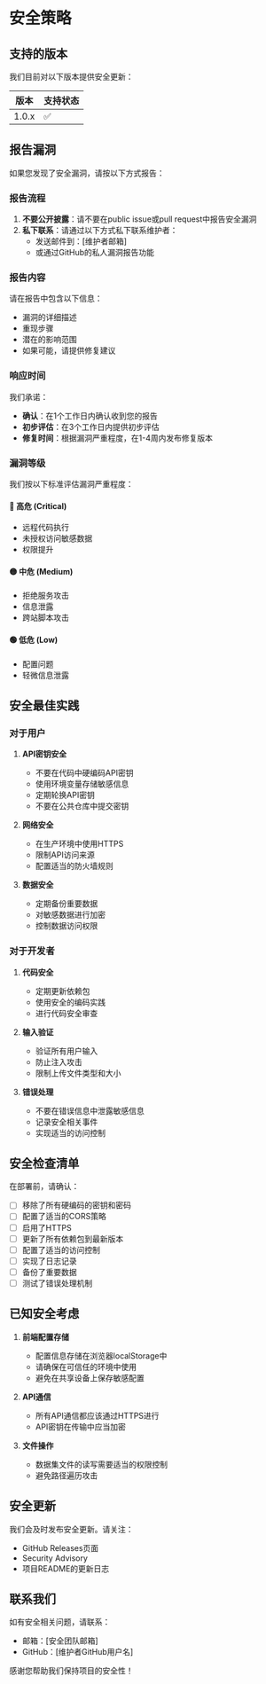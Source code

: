 # 安全策略

## 支持的版本

我们目前对以下版本提供安全更新：

| 版本 | 支持状态 |
| --- | --- |
| 1.0.x | :white_check_mark: |

## 报告漏洞

如果您发现了安全漏洞，请按以下方式报告：

### 报告流程

1. **不要公开披露**：请不要在public issue或pull request中报告安全漏洞
2. **私下联系**：请通过以下方式私下联系维护者：
   - 发送邮件到：[维护者邮箱]
   - 或通过GitHub的私人漏洞报告功能

### 报告内容

请在报告中包含以下信息：

- 漏洞的详细描述
- 重现步骤
- 潜在的影响范围
- 如果可能，请提供修复建议

### 响应时间

我们承诺：

- **确认**：在1个工作日内确认收到您的报告
- **初步评估**：在3个工作日内提供初步评估
- **修复时间**：根据漏洞严重程度，在1-4周内发布修复版本

### 漏洞等级

我们按以下标准评估漏洞严重程度：

#### 🔴 高危 (Critical)
- 远程代码执行
- 未授权访问敏感数据
- 权限提升

#### 🟡 中危 (Medium)  
- 拒绝服务攻击
- 信息泄露
- 跨站脚本攻击

#### 🟢 低危 (Low)
- 配置问题
- 轻微信息泄露

## 安全最佳实践

### 对于用户

1. **API密钥安全**
   - 不要在代码中硬编码API密钥
   - 使用环境变量存储敏感信息
   - 定期轮换API密钥
   - 不要在公共仓库中提交密钥

2. **网络安全**
   - 在生产环境中使用HTTPS
   - 限制API访问来源
   - 配置适当的防火墙规则

3. **数据安全**
   - 定期备份重要数据
   - 对敏感数据进行加密
   - 控制数据访问权限

### 对于开发者

1. **代码安全**
   - 定期更新依赖包
   - 使用安全的编码实践
   - 进行代码安全审查

2. **输入验证**
   - 验证所有用户输入
   - 防止注入攻击
   - 限制上传文件类型和大小

3. **错误处理**
   - 不要在错误信息中泄露敏感信息
   - 记录安全相关事件
   - 实现适当的访问控制

## 安全检查清单

在部署前，请确认：

- [ ] 移除了所有硬编码的密钥和密码
- [ ] 配置了适当的CORS策略
- [ ] 启用了HTTPS
- [ ] 更新了所有依赖包到最新版本
- [ ] 配置了适当的访问控制
- [ ] 实现了日志记录
- [ ] 备份了重要数据
- [ ] 测试了错误处理机制

## 已知安全考虑

1. **前端配置存储**
   - 配置信息存储在浏览器localStorage中
   - 请确保在可信任的环境中使用
   - 避免在共享设备上保存敏感配置

2. **API通信**
   - 所有API通信都应该通过HTTPS进行
   - API密钥在传输中应当加密

3. **文件操作**
   - 数据集文件的读写需要适当的权限控制
   - 避免路径遍历攻击

## 安全更新

我们会及时发布安全更新。请关注：

- GitHub Releases页面
- Security Advisory
- 项目README的更新日志

## 联系我们

如有安全相关问题，请联系：

- 邮箱：[安全团队邮箱]
- GitHub：[维护者GitHub用户名]

感谢您帮助我们保持项目的安全性！
